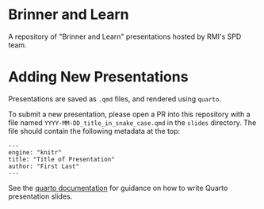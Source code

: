 # Brinner and Learn
A repository of "Brinner and Learn" presentations hosted by RMI's SPD team.

# Adding New Presentations
Presentations are saved as `.qmd` files, and rendered using `quarto`.

To submit a new presentation, please open a PR into this repository with a file named `YYYY-MM-DD_title_in_snake_case.qmd` in the `slides` directory. The file should contain the following metadata at the top:

``` qmd
---
engine: "knitr"
title: "Title of Presentation"
author: "First Last"
---
```

See the [quarto documentation](https://quarto.org/docs/) for guidance on how to write Quarto presentation slides.
